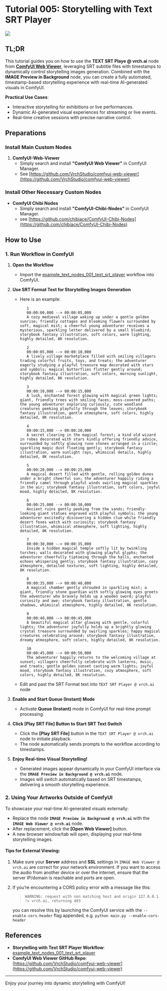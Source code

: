 # Tutorial 005: Storytelling with Text SRT Player

![](../workflows/example_text_nodes_001_text_srt_player.png)

## TL;DR

This tutorial guides you on how to use the **TEXT SRT Playe @ vrch.ai** node from [**ComfyUI Web Viewer**](https://github.com/VrchStudio/comfyui-web-viewer), leveraging SRT subtitle files with timestamps to dynamically control storytelling images generation. Combined with the **IMAGE Preview in Background** node, you can create a fully automated, timestamp-based storytelling experience with real-time AI-generated visuals in ComfyUI.

**Practical Use Cases**:
- Interactive storytelling for exhibitions or live performances.
- Dynamic AI-generated visual experiences for streaming or live events.
- Real-time creative sessions with precise narrative control.

## Preparations

### Install Main Custom Nodes

1. **ComfyUI-Web-Viewer**  
   - Simply search and install **"ComfyUI Web Viewer"** in ComfyUI Manager.  
   - See [https://github.com/VrchStudio/comfyui-web-viewer](https://github.com/VrchStudio/comfyui-web-viewer)


### Install Other Necessary Custom Nodes

- **ComfyUI Chibi Nodes**  
  - Simply search and install **"ComfyUI-Chibi-Nodes"** in ComfyUI Manager.
  - see [https://github.com/chibiace/ComfyUI-Chibi-Nodes](https://github.com/chibiace/ComfyUI-Chibi-Nodes)

## How to Use

### 1. Run Workflow in ComfyUI

1. **Open the Workflow**
   - Import the [example_text_nodes_001_text_srt_player](https://github.com/VrchStudio/comfyui-web-viewer/blob/main/workflows/example_text_nodes_001_text_srt_player.json) workflow into ComfyUI.

2. **Use SRT Format Text for Storytelling Images Generation**
   - Here is an example:
     ```
        1
        00:00:00,000 --> 00:00:05,000
        A cozy medieval village waking up under a gentle golden sunrise; friendly cottages and blooming flowers surrounded by soft, magical mist; a cheerful young adventurer receives a mysterious, sparkling letter delivered by a small bluebird; storybook fantasy illustration, soft colors, warm lighting, highly detailed, 8K resolution.

        2
        00:00:05,000 --> 00:00:10,000
        A lively village marketplace filled with smiling villagers trading colorful fruits, toys, and treats; the adventurer eagerly studying a playful treasure map decorated with stars and symbols; magical butterflies flutter gently around; storybook fantasy illustration, soft colors, morning sunlight, highly detailed, 8K resolution.

        3
        00:00:10,000 --> 00:00:15,000
        A lush, enchanted forest glowing with magical green lights; giant, friendly trees with smiling faces, moss-covered paths; the young adventurer exploring curiously, cute woodland creatures peeking playfully through the leaves; storybook fantasy illustration, gentle atmosphere, soft colors, highly detailed, 8K resolution.

        4
        00:00:15,000 --> 00:00:20,000
        A secret clearing in the magical forest; a kind old wizard in robes decorated with stars kindly offering friendly advice, surrounded by softly glowing rune stones arranged in a circle; sparkling magic dust floating gently; storybook fantasy illustration, warm sunlight rays, whimsical details, highly detailed, 8K resolution.

        5
        00:00:20,000 --> 00:00:25,000
        A magical desert filled with gentle, rolling golden dunes under a bright cheerful sun; the adventurer happily riding a friendly camel through playful winds swirling magical sparkles in the air; storybook fantasy illustration, soft colors, joyful mood, highly detailed, 8K resolution.

        6
        00:00:25,000 --> 00:00:30,000
        Ancient ruins gently peeking from the sands; friendly-looking giant statues engraved with playful symbols; the young adventurer excitedly discovering a hidden clue while friendly desert foxes watch with curiosity; storybook fantasy illustration, whimsical atmosphere, soft lighting, highly detailed, 8K resolution.

        7
        00:00:30,000 --> 00:00:35,000
        Inside a hidden magical temple softly lit by twinkling torches; walls decorated with glowing playful glyphs; the adventurer cheerfully tiptoeing through the halls, enchanted echoes whispering gently; storybook fantasy illustration, cozy atmosphere, detailed textures, soft lighting, highly detailed, 8K resolution.

        8
        00:00:35,000 --> 00:00:40,000
        A magical chamber gently shrouded in sparkling mist; a giant, friendly stone guardian with softly glowing eyes greets the adventurer who bravely holds up a wooden sword; playful curiosity and awe; storybook fantasy illustration, gentle shadows, whimsical atmosphere, highly detailed, 8K resolution.

        9
        00:00:40,000 --> 00:00:45,000
        A beautiful magical altar glowing with gentle, colorful lights; the adventurer joyfully holds up a brightly glowing crystal treasure surrounded by swirling sparkles; happy magical creatures celebrating around; storybook fantasy illustration, dreamy atmosphere, soft colors, highly detailed, 8K resolution.

        10
        00:00:45,000 --> 00:00:50,000
        The adventurer happily returns to the welcoming village at sunset; villagers cheerfully celebrate with lanterns, music, and treats; gentle golden sunset casting warm lights; joyful mood, storybook fantasy illustration, cozy atmosphere, soft colors, highly detailed, 8K resolution.
     ```
   - Edit and past the SRT Format text into `TEXT SRT Player @ vrch.ai` node

3. **Enable and Start Queue (Instant) Mode**
   - Activate **Queue (Instant)** mode in ComfyUI for real-time prompt processing.
4. **Click [Play SRT File] Button to Start SRT Text Switch**
   - Click the **[Play SRT File]** button in the `TEXT SRT Player @ vrch.ai` node to initiate playback. 
   - The node automatically sends prompts to the workflow according to timestamps.

5. **Enjoy Real-time Visual Storytelling!**
   - Generated images appear dynamically in your ComfyUI interface via the **`IMAGE Preview in Background @ vrch.ai`** node.
   - Images will switch automatically based on SRT timestamps, delivering a smooth storytelling experience.


### 2. Using Your Artworks Outside of ComfyUI

To showcase your real-time AI-generated visuals externally:

- Replace the node **`IMAGE Preview in Background @ vrch.ai`** with the **`IMAGE Web Viewer @ vrch.ai`** node.
- After replacement, click the **[Open Web Viewer]** button.
- A new browser window/tab will open, displaying your real-time storytelling images.

#### Tips for External Viewing:
1. Make sure your **Server** address and **SSL** settings in `IMAGE Web Viewer @ vrch.ai` are correct for your network environment. If you want to access the audio from another device or over the internet, ensure that the server IP/domain is reachable and ports are open.
2. If you’re encountering a CORS policy error with a message like this:
   > `WARNING: request with non matching host and origin 127.0.0.1 != vrch.ai, returning 403`
   
   you can resolve this by launching the ComfyUI service with the `--enable-cors-header` flag appended, e.g.
   `python main.py --enable-cors-header`


## References

- **Storytelling with Text SRT Player Workflow**:
  [example_text_nodes_001_text_srt_player](https://github.com/VrchStudio/comfyui-web-viewer/blob/main/workflows/example_text_nodes_001_text_srt_player.json)
- **ComfyUI Web Viewer GitHub Repo**:
  [https://github.com/VrchStudio/comfyui-web-viewer](https://github.com/VrchStudio/comfyui-web-viewer)

---

Enjoy your journey into dynamic storytelling with ComfyUI!